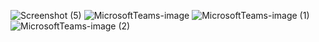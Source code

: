 ![Screenshot (5)](https://user-images.githubusercontent.com/96174262/234198234-e0c5299c-3e25-4bcd-8b4b-887bbb4bf495.png)
![MicrosoftTeams-image](https://user-images.githubusercontent.com/96174262/234198814-1773f92a-8990-4e9d-b33b-ecec34af805c.png)
![MicrosoftTeams-image (1)](https://user-images.githubusercontent.com/96174262/234198882-262a0b03-8b05-48c3-ae4c-4865c9c63998.png)
![MicrosoftTeams-image (2)](https://user-images.githubusercontent.com/96174262/234198904-b0d8deb8-9659-4054-9ba8-adf7b75257dd.png)
